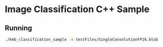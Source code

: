 # Image Classification C++ Sample

## Running
```sh
./kmb_classification_sample -m testFiles/SingleConvolutionFP16.blob
```
